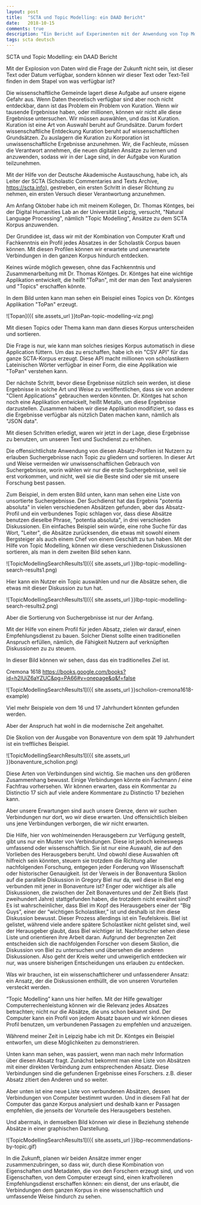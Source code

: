```yaml
---
layout: post
title:  "SCTA und Topic Modelling: ein DAAD Bericht"
date:   2018-10-15
comments: true
description: "Ein Bericht auf Experimenten mit der Anwendung von Top Modelling auf dem SCTA Korpus"
tags: scta deutsch
---
```


SCTA und Topic Modelling: ein DAAD Bericht

Mit der Explosion von Daten wird die Frage der Zukunft nicht sein, ist dieser Text oder Datum verfügbar, sondern können wir dieser Text oder Text-Teil finden in dem Stapel von was verfügbar ist?

Die wissenschaftliche Gemeinde lagert diese Aufgabe auf unsere eigene Gefahr aus. Wenn Daten theoretisch verfügbar sind aber noch nicht entdeckbar, dann ist das Problem ein Problem von Kuration. Wenn wir tausende Ergebnisse haben, oder millionen, können wir nicht alle diese Ergebnisse untersuchen. Wir müssen auswählen, und das ist Kuration. Kuration ist eine Art von Auswahl beruht auf Grundsätze. Darum fordert wissenschaftliche Entdeckung Kuration beruht auf wissenschaftlichen Grundsätzen. Zu auslagern die Kuration zu Korporation ist unwissenschaftliche Ergebnisse anzunehmen. Wir, die Fachleute, müssen die Verantwort annehmen, die neuen digitalen Ansätze zu lernen und anzuwenden, sodass wir in der Lage sind, in der Aufgabe von Kuration teilzunehmen.

Mit der Hilfe von der Deutsche Akademische Austauschung, habe ich, als Leiter der SCTA (Scholastic Commentaries and Texts Archive, https://scta.info), gestreben, ein ersten Schritt in dieser Richtung zu nehmen, ein ersten Versuch dieser Verantwortung anzunehmen.

Am Anfang Oktober habe ich mit meinem Kollegen, Dr. Thomas Köntges, bei der Digital Humanities Lab an der Universität Leipzig, versucht, "Natural Language Processing", nämlich "Topic Modelling", Ansätze zu dem SCTA Korpus anzuwenden.

Der Grundidee ist, dass wir mit der Kombination von Computer Kraft und Fachkenntnis ein Profil jedes Absatzes in der Scholastik Corpus bauen können. Mit diesen Profilen können wir erwartete und unerwartete Verbindungen in den ganzen Korpus hindurch entdecken.

Keines würde möglich gewesen, ohne das Fachkenntnis und Zusammenarbeitung mit Dr. Thomas Köntges. Dr. Köntges hat eine wichtige Applikation entwickelt, die heißt "ToPan", mit der man den Text analysieren und "Topics" erschaffen könnte.

In dem Bild unten kann man sehen ein Beispiel eines Topics von Dr. Köntges Applikation "ToPan" erzeugt.

![Topan]({{ site.assets_url }}toPan-topic-modelling-viz.png)

Mit diesen Topics oder Thema kann man dann dieses Korpus unterscheiden und sortieren.

Die Frage is nur, wie kann man solches riesiges Korpus automatisch in diese Application füttern. Um das zu erschaffen, habe ich ein "CSV API" für das ganze SCTA-Korpus erzeugt. Diese API macht millionen von scholastikern Lateinischen Wörter verfügbar in einer Form, die eine Applikation wie "ToPan" verstehen kann.

Der nächste Schritt, bevor diese Ergebnisse nützlich sein werden, ist diese Ergebnisse in solche Art und Weise zu veröffentlichen, dass sie von anderer "Client Applications" gebrauchen werden könnten. Dr. Köntges hat schon noch eine Applikation entwickelt, heißt Metallo, um diese Ergebnisse darzustellen. Zusammen haben wir diese Applikation modifiziert, so dass es die Ergebnisse verfügbar als nützlich Daten machen kann, nämlich als "JSON data".

Mit diesen Schritten erledigt, waren wir jetzt in der Lage, diese Ergebnisse zu benutzen, um unseren Text und Suchdienst zu erhöhen.

Die offensichtlichste Anwendung von diesen Absatz-Profilen ist Nutzern zu erlauben Suchergebnisse nach Topic zu gliedern und sortieren. In dieser Art und Weise vermeiden wir unwissenschaftlichen Gebrauch von Suchergebnisse, worin wählen wir nur die erste Suchergebnisse, weil sie erst vorkommen, und nicht, weil sie die Beste sind oder sie mit unsere Forschung best passen.

Zum Beispiel, in dem ersten Bild unten, kann man sehen eine Liste von unsortierte Suchergebnisse. Der Suchdienst hat das Ergebnis "potentia absoluta" in vielen verschiedenen Absätzen gefunden, aber das Absatz-Profil und ein verbundenes Topic schlagen vor, dass diese Absätze benutzen dieselbe Phrase, "potentia absoluta", in drei verschieden Diskussionen. Ein einfaches Beispiel sein würde, eine rohe Suche für das Wort, "Leiter", die Absätze zurücksenden, die etwas mit sowohl einem Bergsteiger als auch einem Chef von einem Geschäft zu tun haben. Mit der Hilfe von Topic Modelling, können wir diese verschiedenen Diskussionen sortieren, als man in dem zweiten Bild sehen kann.

![TopicModellingSearchResults1]({{ site.assets_url }}lbp-topic-modelling-search-results1.png)

Hier kann ein Nutzer ein Topic auswählen und nur die Absätze sehen, die etwas mit dieser Diskussion zu tun hat.

![TopicModellingSearchResults1]({{ site.assets_url }}lbp-topic-modelling-search-results2.png)

Aber die Sortierung von Suchergebnisse ist nur der Anfang.

Mit der Hilfe von einem Profil für jeden Absatz, zielen wir darauf, einen Empfehlungsdienst zu bauen. Solcher Dienst sollte einen traditionellen Anspruch erfüllen, nämlich, die Fähigkeit Nutzern auf verknüpften Diskussionen zu zu steuern.

In dieser Bild können wir sehen, dass das ein traditionelles Ziel ist.

Cremona 1618
https://books.google.com/books?id=h2IUiZ6aYZUC&pg=PA66#v=onepage&q&f=false

![TopicModellingSearchResults1]({{ site.assets_url }}scholion-cremona1618-example)

Viel mehr Beispiele von dem 16 und 17 Jahrhundert könnten gefunden werden.

Aber der Anspruch hat wohl in die modernische Zeit angehaltet.

Die Skolion von der Ausgabe von Bonaventure von dem spät 19 Jahrhundert ist ein treffliches Beispiel.

![TopicModellingSearchResults1]({{ site.assets_url }}bonaventure_scholion.png)

Diese Arten von Verbindungen sind wichtig. Sie machen uns den größeren Zusammenhang bewusst. Einige Verbindungen könnte ein Fachmann / eine Fachfrau vorhersehen. Wir können erwarten, dass ein Kommentar zu Distinctio 17 sich auf viele andere Kommentare zu Distinctio 17 beziehen kann.

Aber unsere Erwartungen sind auch unsere Grenze, denn wir suchen Verbindungen nur dort, wo wir diese erwarten. Und offensichtlich bleiben uns jene Verbindungen verborgen, die wir nicht erwarten.

Die Hilfe, hier von wohlmeinenden Herausgebern zur Verfügung gestellt, gibt uns nur ein Muster von Verbindungen. Diese ist jedoch keineswegs umfassend oder wissenschaftlich. Sie ist nur eine Auswahl, die auf den Vorlieben des Herausgebers beruht. Und obwohl diese Auswahlen oft hilfreich sein könnten, steuern sie trotzdem die Richtung aller nachfolgenden Forschung, entgegen jeder Forderung von Wissenschaft oder historischer Genauigkeit. Ist der Verweis in der Bonaventura Skolion auf die parallele Diskussion in Gregory Biel nur da, weil diese in Biel eng verbunden mit jener in Bonaventure ist? Enger oder wichtiger als alle Diskussionen, die zwischen der Zeit Bonaventures und der Zeit Biels (fast zweihundert Jahre) stattgefunden haben, die trotzdem nicht erwähnt sind? Es ist wahrscheinlicher, dass Biel im Kopf des Herausgebers einer der “Big Guys”, einer der “wichtigen Scholastiker,” ist und deshalb ist ihm diese Diskussion bewusst. Dieser Prozess allerdings ist ein Teufelskreis. Biel ist gelistet, während viele andere spätere Scholastiker nicht gelistet sind, weil der Herausgeber glaubt, dass Biel wichtiger ist. Nachforscher sehen diese Liste und orientieren ihre Arbeit daran. Aufgrund der begrenzten Zeit entscheiden sich die nachfolgenden Forscher von diesem Skolion, die Diskussion von Biel zu untersuchen und übersehen die anderen Diskussionen. Also geht der Kreis weiter und unweigerlich entdecken wir nur, was unsere bisherigen Entscheidungen uns erlauben zu entdecken.

Was wir brauchen, ist ein wissenschaftlicherer und unfassenderer Ansatz: ein Ansatz, der die Diskussionen enthüllt, die von unseren Vorurteilen versteckt werden.

“Topic Modelling” kann uns hier helfen. Mit der Hilfe gewaltiger Computerrechenleistung können wir die Relevanz jedes Absatzes betrachten; nicht nur die Absätze, die uns schon bekannt sind. Der Computer kann ein Profil von jedem Absatz bauen und wir können dieses Profil benutzen, um verbundenen Passagen zu empfehlen und anzuzeigen.

Während meiner Zeit in Leipzig habe ich mit Dr. Köntges ein Beispiel entworfen, um diese Möglichkeiten zu demonstrieren.

Unten kann man sehen, was passiert, wenn man nach mehr Information über diesen Absatz fragt. Zunächst bekommt man eine Liste von Absätzen mit einer direkten Verbindung zum entsprechenden Absatz. Diese Verbindungen sind die gefundenen Ergebnisse eines Forschers. z.B. dieser Absatz zitiert den Anderen und so weiter.

Aber unten ist eine neue Liste von verbundenen Absätzen, dessen Verbindungen von Computer bestimmt wurden. Und in diesem Fall hat der Computer das ganze Korpus analysiert und deshalb kann er Passagen empfehlen, die jenseits der Vorurteile des Herausgebers bestehen.

Und abermals, in demselben Bild können wir diese in Beziehung stehende Absätze in einer graphischen Darstellung.

![TopicModellingSearchResults1]({{ site.assets_url }}lbp-recommendations-by-topic.gif)

In die Zukunft, planen wir beiden Ansätze immer enger zusammenzubringen, so dass wir, durch diese Kombination von Eigenschaften und Metadaten, die von den Forschern erzeugt sind, und von Eigenschaften, von dem Computer erzeugt sind, einen kraftvolleren Empfehlungsdienst erschaffen können: ein dienst, der uns erlaubt, die Verbindungen dem ganzen Korpus in eine wissenschaftlich und umfassende Weise hindurch zu sehen.
